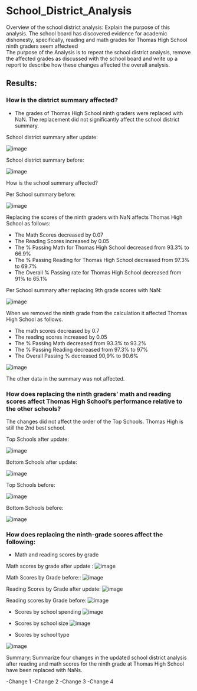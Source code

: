 # School_District_Analysis

Overview of the school district analysis: Explain the purpose of this analysis.
The school board has discovered evidence for academic dishonesty, specifically, reading and math grades for Thomas High School ninth graders seem affecteed   
The  purpose of the Analysis is to repeat the school district analysis, remove the affected grades as discussed with the school board and write up a report to describe how these changes affected the overall analysis.

 
## Results: 

 ### How is the district summary affected?

  - The grades of Thomas High School ninth graders were replaced with NaN. The replacement did not significantly affect the school district summary.
      

School district summary after update:

![image](https://user-images.githubusercontent.com/91682586/141134420-19ed6785-6978-4ce6-884a-1763e7bf39d6.png)

School district summary before:

![image](https://user-images.githubusercontent.com/91682586/141134551-9b646c46-dbee-4990-90fb-023e2a8a7608.png)


How is the school summary affected?

Per School summary before:

![image](https://user-images.githubusercontent.com/91682586/141133669-9feb2538-cea5-488e-8247-b34ffa41f747.png)

Replacing the scores of the ninth graders with NaN affects Thomas High School as follows: 

   - The Math Scores decreased by 0.07
   - The Reading Scores increased by 0.05
   - The % Passing Math for Thomas High School decreased from 93.3% to 66.9%
   - The % Passing Reading for Thomas High School decreased from 97.3% to 69.7% 
   - The Overall % Passing rate for Thomas High School decreased from 91% to 65.1%   

Per School summary after replacing 9th grade scores with NaN:

![image](https://user-images.githubusercontent.com/91682586/141134167-45fe98b2-dd67-4183-9080-32f8cf2a12dd.png)

When we removed the ninth grade from the calculation it affected Thomas High School as follows.

  - The math scores decreased by 0.7
  - The reading scores increased by 0.05
  - The % Passing Math decreased from 93.3% to 93.2%
  - The % Passing Reading decreased from 97.3% to 97%
  - The Overall Passing % decreased 90,9% to 90.6%
  
![image](https://user-images.githubusercontent.com/91682586/141144376-dff8fed1-0a2b-452f-a62d-49563f310502.png)


The other data in the summary was not affected.


### How does replacing the ninth graders’ math and reading scores affect Thomas High School’s performance relative to the other schools?

The changes did not affect the order of the Top Schools. Thomas High is still the 2nd best school.

Top Schools after update:

![image](https://user-images.githubusercontent.com/91682586/141137327-9b29d110-95bb-4fe5-b745-cfd037e92ca3.png)


Bottom Schools after update: 

![image](https://user-images.githubusercontent.com/91682586/141137404-035e65d0-e5cc-4c98-8e53-c41f2f221c15.png)


Top Schools before:

![image](https://user-images.githubusercontent.com/91682586/141136747-1f7b8ca8-3afa-4123-a8ba-d0594fa12952.png)


Bottom Schools before:

![image](https://user-images.githubusercontent.com/91682586/141136874-6ffb8107-bf99-4f6a-93cf-27eecbc8bae3.png)


### How does replacing the ninth-grade scores affect the following:

 - Math and reading scores by grade


  Math scores by grade after update :
  ![image](https://user-images.githubusercontent.com/91682586/141178321-cb9d27e1-7bc6-4566-8e2e-6cfa0b9e8c7b.png)


  Math Scores by Grade before::
  ![image](https://user-images.githubusercontent.com/91682586/141177451-0dafc698-8b85-4955-904d-be5b456ebbae.png)



  Reading Scores by Grade after update: 
  ![image](https://user-images.githubusercontent.com/91682586/141178375-14b0c188-fa96-4f48-a2df-32e0cfbfcdff.png)



  Reading scores by Grade before: 
  ![image](https://user-images.githubusercontent.com/91682586/141178003-431575b2-54e8-49bb-a930-45be1bb1f08f.png)




- Scores by school spending
 ![image](https://user-images.githubusercontent.com/91682586/140995639-c2baea34-3738-4942-921d-2256124e3dbf.png)

 - Scores by school size
![image](https://user-images.githubusercontent.com/91682586/140995815-51b05cd0-83ab-4876-a590-d8e6480d7204.png)
 - Scores by school type

![image](https://user-images.githubusercontent.com/91682586/140995899-da08c16a-f973-47ca-b69d-d9de991c71c3.png)


Summary: Summarize four changes in the updated school district analysis after reading and math scores for the ninth grade at Thomas High School have been replaced with NaNs.

-Change 1
-Change 2
-Change 3
-Change 4
